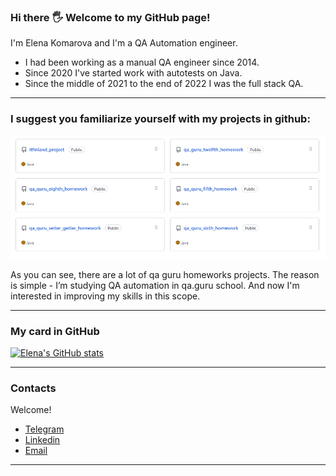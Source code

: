 ### Hi there :raised_hand_with_fingers_splayed: Welcome to my GitHub page!

I'm Elena Komarova and I'm a QA Automation engineer.

- I had been working as a manual QA engineer since 2014. 
- Since 2020 I've started work with autotests on Java. 
- Since the middle of 2021 to the end of 2022 I was the full stack QA.

___


### I suggest you familiarize yourself with my projects in github:

<p align="center">
  <img src="images/Github_projects.PNG">
</p>

As you can see, there are a lot of qa guru homeworks projects. The reason is simple - I’m studying QA automation in qa.guru school. And now I'm interested in improving my skills in this scope.


___


### My card in GitHub

[![Elena's GitHub stats](https://github-readme-stats.vercel.app/api?username=elenaAeternanox)](https://github.com/elenaAeternanox/github-readme-stats)


___


### Contacts

Welcome!
+ [Telegram](https://t.me/elena_aeternanox)
+ [Linkedin](https://www.linkedin.com/in/elena-komarova-b728041b8/)
+ [Email](mailto:antares87@mail.ru)


___
